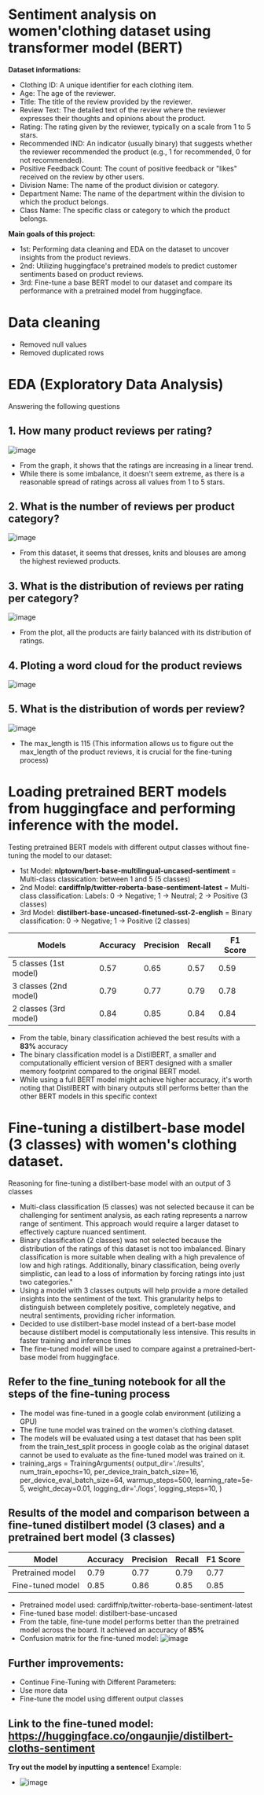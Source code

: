 # Sentiment analysis on women'clothing dataset using transformer model (BERT)

**Dataset informations:**
* Clothing ID: A unique identifier for each clothing item.
* Age: The age of the reviewer.
* Title: The title of the review provided by the reviewer.
* Review Text: The detailed text of the review where the reviewer expresses their thoughts and opinions about the product.
* Rating: The rating given by the reviewer, typically on a scale from 1 to 5 stars.
* Recommended IND: An indicator (usually binary) that suggests whether the reviewer recommended the product (e.g., 1 for recommended, 0 for not recommended).
* Positive Feedback Count: The count of positive feedback or "likes" received on the review by other users.
* Division Name: The name of the product division or category.
* Department Name: The name of the department within the division to which the product belongs.
* Class Name: The specific class or category to which the product belongs.

**Main goals of this project:**
* 1st: Performing data cleaning and EDA on the dataset to uncover insights from the product reviews.
* 2nd: Utilizing huggingface's pretrained models to predict customer sentiments based on product reviews.
* 3rd: Fine-tune a base BERT model to our dataset and compare its performance with a pretrained model from huggingface.

# Data cleaning
* Removed null values
* Removed duplicated rows

# EDA (Exploratory Data Analysis)
Answering the following questions
## 1. How many product reviews per rating?
![image](https://github.com/ongaunjie1/Sentiment-analysis-BERT-tuning/assets/118142884/4992b6e9-9d42-4c02-acb3-18262d5b87cf)
* From the graph, it shows that the ratings are increasing in a linear trend.
* While there is some imbalance, it doesn't seem extreme, as there is a reasonable spread of ratings across all values from 1 to 5 stars.

## 2. What is the number of reviews per product category? 
![image](https://github.com/ongaunjie1/Sentiment-analysis-BERT-tuning/assets/118142884/4d78f622-edab-4bab-9ab6-d1b8d36161fc)
* From this dataset, it seems that dresses, knits and blouses are among the highest reviewed products.

## 3. What is the distribution of reviews per rating per category?
![image](https://github.com/ongaunjie1/Sentiment-analysis-BERT-tuning/assets/118142884/68a4b08e-c6c9-45eb-910f-e66e6f4a0935)
* From the plot, all the products are fairly balanced with its distribution of ratings.

## 4. Ploting a word cloud for the product reviews
![image](https://github.com/ongaunjie1/Sentiment-analysis-BERT-tuning/assets/118142884/e3cf1137-e517-482f-9e42-f9f24d3e2e0e)

## 5. What is the distribution of words per review? 
![image](https://github.com/ongaunjie1/Sentiment-analysis-BERT-tuning/assets/118142884/d25bdd0e-96d6-493c-8b79-8084367d09c4)
* The max_length is 115 (This information allows us to figure out the max_length of the product reviews, it is crucial for the fine-tuning process)

# Loading pretrained BERT models from huggingface and performing inference with the model.
Testing pretrained BERT models with different output classes without fine-tuning the model to our dataset:
* 1st Model: **nlptown/bert-base-multilingual-uncased-sentiment** = Multi-class classication: between 1 and 5 (5 classes)
* 2nd Model: **cardiffnlp/twitter-roberta-base-sentiment-latest** = Multi-class classification: Labels: 0 -> Negative; 1 -> Neutral; 2 -> Positive (3 classes)
* 3rd Model: **distilbert-base-uncased-finetuned-sst-2-english** = Binary classification: 0 -> Negative; 1 -> Positive (2 classes)

| Models                 | Accuracy | Precision | Recall  | F1 Score |
|------------------------|----------|-----------|---------|----------|
| 5 classes (1st model)  |   0.57   |   0.65    |  0.57   |   0.59   |
| 3 classes (2nd model)  |   0.79   |   0.77    |  0.79   |   0.78   |
| 2 classes (3rd model)  |   0.84   |   0.85    |  0.84   |   0.84   |
* From the table, binary classification achieved the best results with a **83%** accuracy
* The binary classification model is a DistilBERT, a smaller and computationally efficient version of BERT designed with a smaller memory footprint compared to the original BERT model.
* While using a full BERT model might achieve higher accuracy, it's worth noting that DistilBERT with binary outputs still performs better than the other BERT models in this specific context

# Fine-tuning a distilbert-base model (3 classes) with women's clothing dataset.
Reasoning for fine-tuning a distilbert-base model with an output of 3 classes
* Multi-class classification (5 classes) was not selected because it can be challenging for sentiment analysis, as each rating represents a narrow range of sentiment. This approach would require a larger dataset to 
  effectively capture nuanced sentiment.
* Binary classification (2 classes) was not selected because the distribution of the ratings of this dataset is not too imbalanced. Binary classification is more suitable when dealing with a high prevalence of low and 
  high ratings. Additionally, binary classification, being overly simplistic, can lead to a loss of information by forcing ratings into just two categories."
* Using a model with 3 classes outputs will help provide a more detailed insights into the sentiment of the text. This granularity helps to distinguish between completely positive, completely negative, and neutral 
  sentiments, providing richer information.
* Decided to use distilbert-base model instead of a bert-base model because distilbert model is computationally less intensive. This results in faster training and inference times
* The fine-tuned model will be used to compare against a pretrained-bert-base model from huggingface.

## Refer to the fine_tuning notebook for all the steps of the fine-tuning process
* The model was fine-tuned in a google colab environment (utilizing a GPU)
* The fine tune model was trained on the women's clothing dataset.
* The models will be evaluated using a test dataset that has been split from the train_test_split process in google colab as the original dataset cannot be used to evaluate as the fine-tuned model was trained on it. 
* training_args = TrainingArguments(
    output_dir='./results',
    num_train_epochs=10,
    per_device_train_batch_size=16,
    per_device_eval_batch_size=64,
    warmup_steps=500,
    learning_rate=5e-5,
    weight_decay=0.01,
    logging_dir='./logs',
    logging_steps=10,
)

## Results of the model and comparison between a fine-tuned distilbert model (3 clases) and a pretrained bert model (3 classes)
| Model                            | Accuracy | Precision | Recall  | F1 Score |
|----------------------------------|----------|-----------|---------|----------|
| Pretrained model                 |   0.79   |    0.77   |   0.79  |   0.77   |
| Fine-tuned model                 |   0.85   |    0.86   |   0.85  |   0.85   |

* Pretrained model used: cardiffnlp/twitter-roberta-base-sentiment-latest
* Fine-tuned base model: distilbert-base-uncased
* From the table, fine-tune model performs better than the pretrained model across the board. It achieved an accuracy of **85%**
* Confusion matrix for the fine-tuned model:
  ![image](https://github.com/ongaunjie1/Sentiment-analysis-BERT-tuning/assets/118142884/5421963d-2533-4a00-a041-3005c1818ac5)

## Further improvements:
* Continue Fine-Tuning with Different Parameters:
* Use more data 
* Fine-tune the model using different output classes

## Link to the fine-tuned model: https://huggingface.co/ongaunjie/distilbert-cloths-sentiment
**Try out the model by inputting a sentence!**
Example:
* ![image](https://github.com/ongaunjie1/Sentiment-analysis-BERT-tuning/assets/118142884/e8fb9679-5991-450d-adcf-cb5b20d100fa)

  




 








